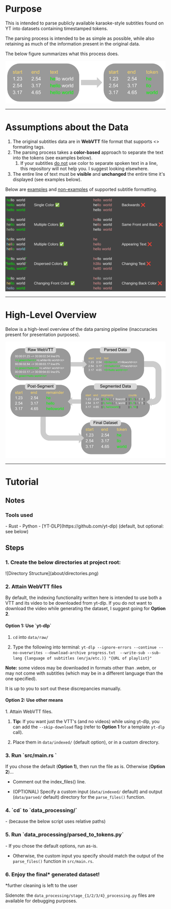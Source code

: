 <h1>Purpose</h1>

This is intended to parse publicly available karaoke-style subtitles
found on YT into datasets containing timestamped tokens.

The parsing process is intended to be as simple as possible,
while also retaining as much of the information present in the original data.

The below figure summarizes what this process does.

![image of process](about/input_output.png "Process")

___

<h1>Assumptions about the Data</h1>

1. The original subtitles data are in <b>WebVTT</b> file format that supports <> formating tags.
2. The parsing process takes a <b>color-based</b> approach to separate the text into the tokens (see examples below).
   1. If your subtitles <u>do not</u> use color to separate spoken text in a line, 
   this repository will not help you. I suggest looking elsewhere.
3. The entire line of text must be <b>visible</b> and <b>unchanged</b> the entire time it's displayed (see examples below).

Below are <u>examples</u> and <u>non-examples</u> of supported subtitle formatting.</h3>

![image of examples and nonexamples of supported color formats](about/examples.png "Examples")


---
<h1>High-Level Overview</h1>

Below is a high-level overview of the data parsing pipeline
(inaccuracies present for presentation purposes).

![Pipeline](about/pipeline.png "Pipeline")

___

<h1>Tutorial</h1>

<h2>Notes</h2>
<h3>Tools used</h3>
  - Rust
  - Python
  - [YT-DLP](https://github.com/yt-dlp) (default, but optional: see below)

<h2>Steps</h2>
<h3>1. Create the below directories at project root:</h3>
![Directory Structure](about/directories.png)
<h3>2. Attain WebVTT files</h3>
<p>By default, the indexing functionality written here is intended to use both a VTT
and its video to be downloaded from yt-dlp. If you do not want to download the video 
while generating the dataset, I suggest going for <b>Option 2</b>.</p>
<h4>Option 1: Use `yt-dlp`</h4>

1. `cd` into `data/raw/`

2. Type the following into terminal:
`yt-dlp --ignore-errors --continue --no-overwrites --download-archive progress.txt 
    --write-sub --sub-lang {language of subtitles (en/ja/etc.)} "{URL of playlist}"`

<p><b>Note:</b> some videos may be downloaded in formats other than .webm, 
or may not come with subtitles (which may be in a different language
than the one specified).</p>

<p>It is up to you to sort out these discrepancies manually.</p>

<h4>Option 2: Use other means</h4>
1. Attain WebVTT files.

   1. <b>Tip:</b> If you want just the VTT's (and no videos) while using yt-dlp, you can add the `--skip-download` flag 
   (refer to <b>Option 1</b> for a template `yt-dlp` call).

2. Place them in `data/indexed/` (default option), or in a custom directory.

<h3>3. Run `src/main.rs `</h3>
If you chose the default (<b>Option 1</b>), then run the file as is.
Otherwise (<b>Option 2</b>)...

- Comment out the index_files() line.

- (OPTIONAL) Specify a custom input (`data/indexed/` default)
   and output (`data/parsed/` default) directory
   for the `parse_files()` function.

<h3>4. `cd` to `data_processing/` </h3>
- (because the below script uses relative paths)

<h3>5. Run `data_processing/parsed_to_tokens.py`</h3>
- If you chose the default options, run as-is.

- Otherwise, the custom input you specify should match the output of the `parse_files()` function in `src/main.rs`.

<h3>6. Enjoy the final* generated dataset!</h3>
*further cleaning is left to the user

Sidenote: the `data_processing/stage_{1/2/3/4}_processing.py` files are available for debugging purposes.









